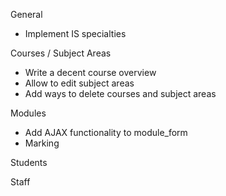 General

+ Implement IS specialties

Courses / Subject Areas

+ Write a decent course overview
+ Allow to edit subject areas
+ Add ways to delete courses and subject areas

Modules

+ Add AJAX functionality to module_form
+ Marking

Students

Staff

